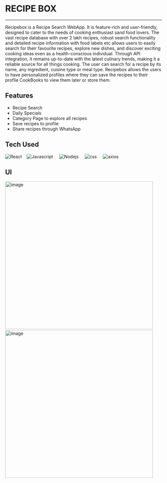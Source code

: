 # RECIPE BOX 
<hr>
Recipebox is a Recipe Search WebApp. It is feature-rich and user-friendly, designed to cater to the needs of cooking enthusiast sand food lovers. The vast recipe database with over 2 lakh recipes, robust search functionality and detailed recipe information with food labels etc allows users to easily search for their favourite recipes, explore new dishes, and discover exciting cooking ideas even as a health-conscious individual. Through API integration, it remains up-to-date with the latest culinary trends, making it a reliable source for all things cooking. The user can search for a recipe by its name, any ingredient, cuisine type or meal type. Recipebox allows the users to have personalized profiles where they can save the recipes to their profile CookBooks to view them later or store them.

## Features 
- Recipe Search
- Daily Specials
- Category Page to explore all recipes
- Save recipes to profile
- Share recipes through WhatsApp
  
## Tech Used
<p>
<img alt="React" src="https://img.shields.io/badge/React-20232A?style=for-the-badge&logo=react&logoColor=61DAFB"/>&nbsp; &nbsp; 
<img alt="Javascript" src="https://img.shields.io/badge/JavaScript-F7DF1E?style=for-the-badge&logo=javascript&logoColor=black"/> &nbsp; &nbsp; 
<img alt="Nodejs" src="https://img.shields.io/badge/Node.js-393?logo=nodedotjs&logoColor=fff&"/> &nbsp; &nbsp;
<img alt="css" src="https://img.shields.io/badge/CSS3-1572B6?logo=css3&logoColor=fff&style=flat)"/> &nbsp; &nbsp;
<img alt="axios" src="https://img.shields.io/badge/Axios-5A29E4?logo=axios&logoColor=fff&style=flat"/></p>

## UI
<img width="475" alt="image" src="https://github.com/suppixie/recipebox/assets/100701261/19e9906b-a773-4b64-8854-f97e41b8ddfb"> &nbsp;
<img width="475" alt="image" src="https://github.com/suppixie/recipebox/assets/100701261/bdbd3f48-bf4d-4a55-9a7c-d13d36625032">

